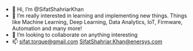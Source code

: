 - 👋 Hi, I’m @SifatShahriarKhan
- 👀 I’m really interested in learning and implementing new things. Things like Machine Learning, Deep Learning, Data Analytics, IoT, Firmware, Automation and many more!
- 💞️ I’m looking to collaborate on anything interesting
- 📫 sifat.torque@gmail.com SifatShahriar.Khan@enersys.com

<!---
SifatShahriarKhan/SifatShahriarKhan is a ✨ special ✨ repository because its `README.md` (this file) appears on your GitHub profile.
You can click the Preview link to take a look at your changes.
--->
